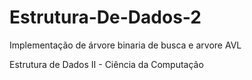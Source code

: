 # Estrutura-De-Dados-2

Implementação de árvore binaria de busca e arvore AVL 

Estrutura de Dados II - Ciência da Computação
